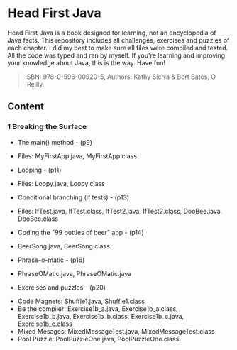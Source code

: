 # Head First Java
Head First Java is a book designed for learning, not an encyclopedia of Java facts. This repository includes all challenges, exercises and puzzles of each chapter. I did my best to make sure all files were compiled and tested. All the code was typed and ran by myself. If you're learning and improving your knowledge about Java, this is the way.
Have fun!
> ISBN: 978-0-596-00920-5, Authors: Kathy Sierra & Bert Bates, O´Reilly.

## Content
### 1 Breaking the Surface
+ The main() method - (p9)
* Files: MyFirstApp.java, MyFirstApp.class
+ Looping - (p11)
* Files: Loopy.java, Loopy.class
+ Conditional branching (if tests) - (p13)
* Files: IfTest.java, IfTest.class, IfTest2.java, IfTest2.class, DooBee.java, DooBee.class
+ Coding the "99 bottles of beer" app - (p14)
* BeerSong.java, BeerSong.class
+ Phrase-o-matic - (p16)
* PhraseOMatic.java, PhraseOMatic.java
+ Exercises and puzzles - (p20)
* Code Magnets: Shuffle1.java, Shuffle1.class
* Be the compiler: Exercise1b_a.java, Exercise1b_a.class, Exercise1b_b.java, Exercise1b_b.class, Exercise1b_c.java, Exercise1b_c.class
* Mixed Mesages:  MixedMessageTest.java, MixedMessageTest.class
* Pool Puzzle: PoolPuzzleOne.java, PoolPuzzleOne.class
